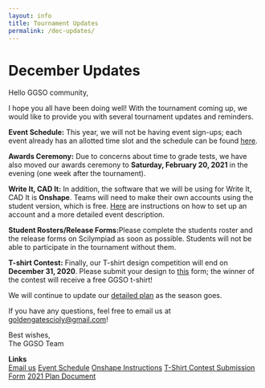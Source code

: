 ```yaml
---
layout: info
title: Tournament Updates
permalink: /dec-updates/
---
```


# December Updates

Hello GGSO community,

I hope you all have been doing well! With the tournament coming up, we would like to provide you with several tournament updates and reminders.

<b>Event Schedule:</b> This year, we will not be having event sign-ups; each event already has an allotted time slot and the schedule can be found <a target="_blank" href="https://docs.google.com/spreadsheets/d/1XhhFDybp2RPfqP_s_4udwhTCQWXFlkmDZoc5O-3EYFg/edit?usp=sharing">here</a>.

<b>Awards Ceremony:</b> Due to concerns about time to grade tests, we have also moved our awards ceremony to <b>Saturday, February 20, 2021</b> in the evening (one week after the tournament).

<b>Write It, CAD It:</b> In addition, the software that we will be using for Write It, CAD It is <b>Onshape</b>. Teams will need to make their own accounts using the student version, which is free. <a target="_blank" href="https://docs.google.com/document/d/1mO0YaPh-shvcu6__tcI2rao-bZNPwDqEnX4w9iph3qY/edit?usp=sharing">Here</a> are instructions on how to set up an account and a more detailed event description. 

<b>Student Rosters/Release Forms:</b>Please complete the students roster and the release forms on Scilympiad as soon as possible. Students will not be able to participate in the tournament without them. 

<b>T-shirt Contest:</b> Finally, our T-shirt design competition will end on <b>December 31, 2020</b>. Please submit your design to <a target="_blank" href="https://docs.google.com/forms/d/e/1FAIpQLSfQvC6DbqXGdXuNifkWHoFEslZdhz9uhTNuBdC7hAIf9omiKQ/viewform">this</a> form; the winner of the contest will receive a free GGSO t-shirt!

We will continue to update our <a target="_blank" href="https://docs.google.com/document/d/1PgulkUgZ8pOl2daWdRuLzUSWo5lmfeKH7uJjoBNgBtk/edit">detailed plan</a> as the season goes.

If you have any questions, feel free to email us at goldengatescioly@gmail.com!

Best wishes, <br/>
The GGSO Team

**Links**
<br/>
<a class="btn btn-md btn-mid" target="_blank" href="mailto:goldengatescioly@gmail.com">Email us</a>
<a class="btn btn-md btn-mid" target="_blank" href="https://docs.google.com/spreadsheets/d/1XhhFDybp2RPfqP_s_4udwhTCQWXFlkmDZoc5O-3EYFg/edit?usp=sharing">Event Schedule</a>
<a class="btn btn-md btn-mid" target="_blank" href="https://docs.google.com/document/d/1mO0YaPh-shvcu6__tcI2rao-bZNPwDqEnX4w9iph3qY/edit?usp=sharing">Onshape Instructions</a>
<a class="btn btn-md btn-mid" target="_blank" href="https://docs.google.com/forms/d/e/1FAIpQLSfQvC6DbqXGdXuNifkWHoFEslZdhz9uhTNuBdC7hAIf9omiKQ/viewform">T-Shirt Contest Submission Form</a>
<a class="btn btn-md btn-mid" target="_blank" href="https://docs.google.com/document/d/1PgulkUgZ8pOl2daWdRuLzUSWo5lmfeKH7uJjoBNgBtk/edit">2021 Plan Document</a>